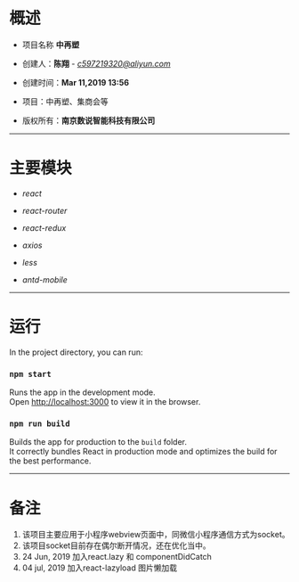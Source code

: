 # 概述

 * 项目名称 **中再塑**
 
 * 创建人：**陈翔** - *c597219320@aliyun.com*
 
 * 创建时间：**Mar 11,2019 13:56**
 
 * 项目：中再塑、集商会等
 
 * 版权所有：**南京数说智能科技有限公司**
 
--------
# 主要模块

* *react*

* *react-router*

* *react-redux*

* *axios*

* *less*

* *antd-mobile*

----------

# 运行

In the project directory, you can run:

### `npm start`

Runs the app in the development mode.<br>
Open [http://localhost:3000](http://localhost:3000) to view it in the browser.

### `npm run build`

Builds the app for production to the `build` folder.<br>
It correctly bundles React in production mode and optimizes the build for the best performance.

--------

# 备注

1. 该项目主要应用于小程序webview页面中，同微信小程序通信方式为socket。
2. 该项目socket目前存在偶尔断开情况，还在优化当中。
3. 24 Jun, 2019 加入react.lazy 和 componentDidCatch
4. 04 jul, 2019 加入react-lazyload 图片懒加载